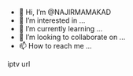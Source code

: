 - 👋 Hi, I’m @NAJIRMAMAKAD
- 👀 I’m interested in ...
- 🌱 I’m currently learning ...
- 💞️ I’m looking to collaborate on ...
- 📫 How to reach me ...

<!---
NAJIRMAMAKAD/NAJIRMAMAKAD is a ✨ special ✨ repository because its `README.md` (this file) appears on your GitHub profile.
You can click the Preview link to take a look at your changes.
--->iptv url
